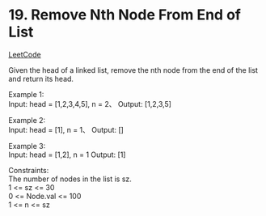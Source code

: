 # 19. Remove Nth Node From End of List

[LeetCode](https://leetcode.cn/problems/remove-nth-node-from-end-of-list/)

Given the head of a linked list, remove the nth node from the end of the list and return its head.


Example 1:\
Input: head = [1,2,3,4,5], n = 2、
Output: [1,2,3,5]

Example 2:\
Input: head = [1], n = 1、
Output: []

Example 3:\
Input: head = [1,2], n = 1
Output: [1]

Constraints:\
The number of nodes in the list is sz.\
1 <= sz <= 30\
0 <= Node.val <= 100\
1 <= n <= sz